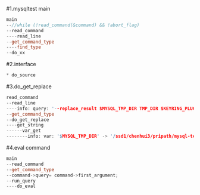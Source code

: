 #1.mysqltest main

```cpp
main
--//while (!read_command(&command) && !abort_flag)
--read_command
----read_line
--get_command_type
----find_type
--do_xx
```


#2.interface

```cpp
* do_source

```

#3.do_get_replace

```cpp
read_command
--read_line
----info: query: '--replace_result $MYSQL_TMP_DIR TMP_DIR $KEYRING_PLUGIN_OPT --plugin-dir=KEYRING_PLUGIN_PATH'
--get_command_type
--do_get_replace
----get_string
------var_get
--------info: var: '$MYSQL_TMP_DIR' -> '/ssd1/chenhui3/pripath/mysql-test/var/tmp'
```

#4.eval command

```cpp
main
--read_command
--get_command_type
--command->query= command->first_argument;
--run_query
----do_eval
```